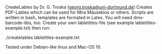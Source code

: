 CreateLables by Dr. G. Troska (georg.troska@uni-dortmund.de)
Creates PDF-Lables which can be used for Mira Mäuseklos or others. 
Scripts are written in bash, templates are formated in Latex. You will need dmx-barcode-libs, too.
Create your own labletitles-file (see example labletitles-example.txt) then run:


./createlables labletitles-example.txt

Tested under Debian-like linux and Mac-OS 10.
